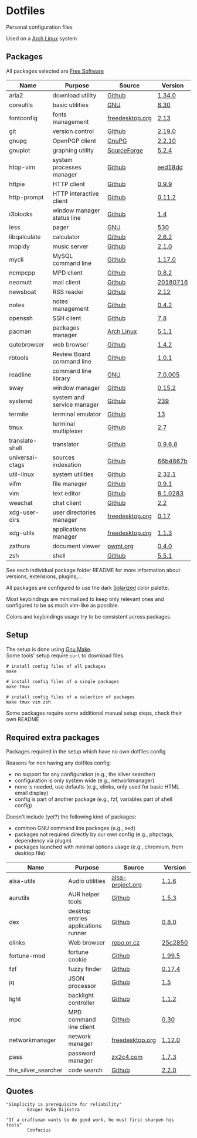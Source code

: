 # Dotfiles

Personal configuration files

Used on a [Arch Linux](https://www.archlinux.org/) system

## Packages

All packages selected are [Free Software](https://www.gnu.org/philosophy/free-sw.en.html)

| Name                   | Purpose                              | Source                                                                 | Version                                                                                                                               |
|------------------------|--------------------------------------|------------------------------------------------------------------------|---------------------------------------------------------------------------------------------------------------------------------------|
| aria2                  | download utility                     | [Github](https://github.com/aria2/aria2)                               | [1.34.0](https://github.com/aria2/aria2/releases/tag/release-1.34.0)                                                                  |
| coreutils              | basic utilities                      | [GNU](http://git.savannah.gnu.org/cgit/coreutils.git/)                 | [8.30](http://git.savannah.gnu.org/cgit/coreutils.git/tag/?h=v8.30)                                                                   |
| fontconfig             | fonts management                     | [freedesktop.org](https://cgit.freedesktop.org/fontconfig/)            | [2.13](https://cgit.freedesktop.org/fontconfig/tag/?h=2.13.0)                                                                         |
| git                    | version control                      | [Github](https://github.com/git/git)                                   | [2.19.0](https://github.com/git/git/releases/tag/v2.19.0)                                                                             |
| gnupg                  | OpenPGP client                       | [GnuPG](https://git.gnupg.org/cgi-bin/gitweb.cgi?p=gnupg.git)          | [2.2.10](https://git.gnupg.org/cgi-bin/gitweb.cgi?p=gnupg.git;a=tag;h=gnupg-2.2.10)                                                   |
| gnuplot                | graphing utility                     | [SourceForge](https://sourceforge.net/p/gnuplot/gnuplot-main/)         | [5.2.4](https://sourceforge.net/p/gnuplot/gnuplot-main/ci/5.2.4/tree/)                                                                |
| htop-vim               | system processes manager             | [Github](https://github.com/KoffeinFlummi/htop-vim)                    | [eed18dd](https://github.com/hishamhm/htop/commit/eed18dd1079a6a5212df4cd56340da62971bb450)                                           |
| httpie                 | HTTP client                          | [Github](https://github.com/jakubroztocil/httpie)                      | [0.9.9](https://pypi.python.org/packages/28/93/4ebf2de4bc74bd517a27a600b2b23a5254a20f28e6e36fc876fd98f7a51b/httpie-0.9.9.tar.gz)      |
| http-prompt            | HTTP interactive client              | [Github](https://github.com/eliangcs/http-prompt)                      | [0.11.2](https://github.com/eliangcs/http-prompt/releases/tag/v0.11.2)                                                                |
| i3blocks               | window manager status line           | [Github](https://github.com/vivien/i3blocks)                           | [1.4](https://github.com/vivien/i3blocks/releases/tag/1.4)                                                                            |
| less                   | pager                                | [GNU](http://ftp.gnu.org/gnu/less/)                                    | [530](http://ftp.gnu.org/gnu/less/less-530.tar.gz)                                                                                    |
| libqalculate           | calculator                           | [Github](https://github.com/Qalculate/libqalculate)                    | [2.6.2](https://github.com/Qalculate/libqalculate/releases/tag/v2.6.2)                                                                |
| mopidy                 | music server                         | [Github](https://github.com/mopidy/mopidy)                             | [2.1.0](https://github.com/mopidy/mopidy/releases/tag/v2.1.0)                                                                         |
| mycli                  | MySQL command line                   | [Github](https://github.com/dbcli/mycli)                               | [1.17.0](https://github.com/dbcli/mycli/releases/tag/v1.17.0)                                                                         |
| ncmpcpp                | MPD client                           | [Github](https://github.com/arybczak/ncmpcpp)                          | [0.8.2](https://github.com/arybczak/ncmpcpp/releases/tag/0.8.2)                                                                       |
| neomutt                | mail client                          | [Github](https://github.com/neomutt/neomutt)                           | [20180716](https://github.com/neomutt/neomutt/releases/tag/neomutt-20180716)                                                          |
| newsboat               | RSS reader                           | [Github](https://github.com/newsboat/newsboat)                         | [2.12](https://github.com/newsboat/newsboat/releases/tag/r2.12)                                                                       |
| notes                  | notes management                     | [Github](https://github.com/pimterry/notes)                            | [0.4.2](https://github.com/pimterry/notes/releases/tag/v0.4.2)                                                                        |
| openssh                | SSH client                           | [Github](https://github.com/openssh/openssh-portable)                  | [7.8](https://github.com/openssh/openssh-portable/releases/tag/V_7_8_P1)                                                              |
| pacman                 | packages manager                     | [Arch Linux](https://git.archlinux.org/pacman.git)                     | [5.1.1](https://git.archlinux.org/pacman.git/tag/?h=v5.1.1)                                                                           |
| qutebrowser            | web browser                          | [Github](https://github.com/qutebrowser/qutebrowser)                   | [1.4.2](https://github.com/qutebrowser/qutebrowser/releases/tag/v1.4.2)                                                               |
| rbtools                | Review Board command line            | [Github](https://github.com/reviewboard/rbtools)                       | [1.0.1](https://github.com/reviewboard/rbtools/releases/tag/release-1.0.1)                                                            |
| readline               | command line library                 | [GNU](http://git.savannah.gnu.org/cgit/readline.git/)                  | [7.0.005](https://git.savannah.gnu.org/cgit/readline.git/commit/?id=57ea39840aebbb34571df1586acc66783b3368d0)                         |
| sway                   | window manager                       | [Github](https://github.com/swaywm/sway)                               | [0.15.2](https://github.com/swaywm/sway/releases/tag/0.15.2)                                                                          |
| systemd                | system and service manager           | [Github](https://github.com/systemd/systemd)                           | [239](https://github.com/systemd/systemd/releases/tag/v239)                                                                           |
| termite                | terminal emulator                    | [Github](https://github.com/thestinger/termite)                        | [13](https://github.com/thestinger/termite/releases/tag/v13)                                                                          |
| tmux                   | terminal multiplexer                 | [Github](https://github.com/tmux/tmux)                                 | [2.7](https://github.com/tmux/tmux/releases/tag/2.7)                                                                                  |
| translate-shell        | translator                           | [Github](https://github.com/soimort/translate-shell)                   | [0.9.6.8](https://github.com/soimort/translate-shell/releases/tag/v0.9.6.8)                                                           |
| universal-ctags        | sources indexation                   | [Github](https://github.com/universal-ctags/ctags)                     | [66b4867b](https://github.com/universal-ctags/ctags/commit/66b4867b290f3d0925dbc868d11a90740a583479)                                  |
| util-linux             | system utilities                     | [Github](https://github.com/karelzak/util-linux)                       | [2.32.1](https://github.com/karelzak/util-linux/releases/tag/v2.32.1)                                                                 |
| vifm                   | file manager                         | [Github](https://github.com/vifm/vifm)                                 | [0.9.1](https://github.com/vifm/vifm/releases/tag/v0.9.1)                                                                             |
| vim                    | text editor                          | [Github](https://github.com/vim/vim)                                   | [8.1.0283](https://github.com/vim/vim/releases/tag/v8.1.0283)                                                                         |
| weechat                | chat client                          | [Github](https://github.com/weechat/weechat)                           | [2.2](https://github.com/weechat/weechat/releases/tag/v2.2)                                                                           |
| xdg-user-dirs          | user directories manager             | [freedesktop.org](https://cgit.freedesktop.org/xdg/xdg-user-dirs/)     | [0.17](https://cgit.freedesktop.org/xdg/xdg-user-dirs/tag/?id=0.17)                                                                   |
| xdg-utils              | applications manager                 | [freedesktop.org](https://cgit.freedesktop.org/xdg/xdg-utils/)         | [1.1.3](https://cgit.freedesktop.org/xdg/xdg-utils/tag/?id=v1.1.3)                                                                    |
| zathura                | document viewer                      | [pwmt.org](https://git.pwmt.org/pwmt/zathura)                          | [0.4.0](https://git.pwmt.org/pwmt/zathura/tags/0.4.0)                                                                                 |
| zsh                    | shell                                | [Github](https://github.com/zsh-users/zsh)                             | [5.5.1](https://github.com/zsh-users/zsh/releases/tag/zsh-5.5.1)                                                                      |

See each individual package folder README for more information
about versions, extensions, plugins,...

All packages are configured to use the dark
[Solarized](http://ethanschoonover.com/solarized) color palette.

Most keybindings are minimalized to keep only relevant ones
and configured to be as much vim-like as possible.

Colors and keybindings usage try to be consistent across packages.


## Setup

The setup is done using [Gnu Make](https://www.gnu.org/software/make/).  
Some tools' setup require `curl` to download files.

```shell
# install config files of all packages
make

# install config files of a single packages
make tmux

# install config files of a selection of packages
make tmux vim zsh
```

Some packages require some additional manual setup steps, check their own README


## Required extra packages

Packages required in the setup which have no own dotfiles config

Reasons for non having any dotfiles config:
- no support for any configuration (e.g., the silver searcher)
- configuration is only system wide (e.g., networkmanager)
- none is needed, use defaults (e.g., elinks, only used for basic HTML email display)
- config is part of another package (e.g., fzf, variables part of shell config)

Doesn't include (yet?) the following kind of packages:
- common GNU command line packages (e.g., sed)
- packages not required directly by our own config (e.g., phpctags, dependency via plugin)
- packages launched with minimal options usage (e.g., chromium, from desktop file)

| Name                   | Purpose                              | Source                                                                                 | Version                                                                                                                |
|------------------------|--------------------------------------|----------------------------------------------------------------------------------------|------------------------------------------------------------------------------------------------------------------------|
| alsa-utils             | Audio utilities                      | [alsa-project.org](http://git.alsa-project.org/?p=alsa-utils.git)                      | [1.1.6](http://git.alsa-project.org/?p=alsa-utils.git;a=tag;h=v1.1.6)                                                  |
| aurutils               | AUR helper tools                     | [Github](https://github.com/AladW/aurutils)                                            | [1.5.3](https://github.com/AladW/aurutils/releases/tag/1.5.3)                                                          |
| dex                    | desktop entries applications runner  | [Github](https://github.com/jceb/dex)                                                  | [0.8.0](https://github.com/jceb/dex/releases/tag/v0.8.0)                                                               |
| elinks                 | Web browser                          | [repo.or.cz](http://repo.or.cz/elinks.git)                                             | [25c2850](http://repo.or.cz/elinks.git/commit/25c2850b597ee9a89bda8920e7f3d65ac3ac7e01)                                |
| fortune-mod            | fortune cookie                       | [Github](https://github.com/shlomif/fortune-mod)                                       | [1.99.5](https://github.com/shlomif/fortune-mod/releases/tag/fortune-mod-1.99.5)                                       |
| fzf                    | fuzzy finder                         | [Github](https://github.com/junegunn/fzf)                                              | [0.17.4](https://github.com/junegunn/fzf/releases/tag/0.17.4)                                                          |
| jq                     | JSON processor                       | [Github](https://github.com/stedolan/jq)                                               | [1.5](https://github.com/stedolan/jq/releases/tag/jq-1.5)                                                              |
| light                  | backlight controller                 | [Github](https://github.com/haikarainen/light)                                         | [1.1.2](https://github.com/haikarainen/light/releases/tag/1.1.2)                                                       |
| mpc                    | MPD command line client              | [Github](https://github.com/MusicPlayerDaemon)                                         | [0.30](https://github.com/MusicPlayerDaemon/mpc/releases/tag/v0.30)                                                    |
| networkmanager         | network manager                      | [freedesktop.org](https://cgit.freedesktop.org/NetworkManager/NetworkManager)          | [1.12.0](https://cgit.freedesktop.org/NetworkManager/NetworkManager/tag/?h=1.12.0)                                     |
| pass                   | password manager                     | [zx2c4.com](https://git.zx2c4.com/password-store/)                                     | [1.7.3](https://git.zx2c4.com/password-store/tag/?h=1.7.3)                                                             |
| the_silver_searcher    | code search                          | [Github](https://github.com/ggreer/the_silver_searcher)                                | [2.2.0](https://github.com/ggreer/the_silver_searcher/releases/tag/2.2.0)                                              |


## Quotes

```
"Simplicity is prerequisite for reliability"
        Edsger Wybe Dijkstra
```

```
"If a craftsman wants to do good work, he must first sharpen his tools"
        Confucius
```
